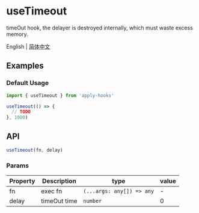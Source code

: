 # useTimeout

timeOut hook, the delayer is destroyed internally, which must waste excess memory.

English | [简体中文](https://github.com/a572251465/w-hooks/blob/main/packages/src/useTimeout/index.zh-CN.md)

## Examples

### Default Usage

```js
import { useTimeout } from 'apply-hooks'

useTimeout(() => {
  // TODO
}, 1000)
```

## API

```typescript
useTimeout(fn, delay)
```

### Params

| Property | Description  | type                      | value |
| -------- | ------------ | ------------------------- | ----- |
| fn       | exec fn      | `(...args: any[]) => any` | -     |
| delay    | timeOut time | `number`                  | 0     |
